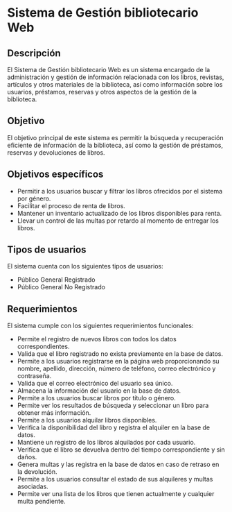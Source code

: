 # Sistema de Gestión bibliotecario Web

## Descripción

El Sistema de Gestión bibliotecario Web es un sistema encargado de la administración y gestión de información relacionada con los libros, revistas, artículos y otros materiales de la biblioteca, así como información sobre los usuarios, préstamos, reservas y otros aspectos de la gestión de la biblioteca.

## Objetivo

El objetivo principal de este sistema es permitir la búsqueda y recuperación eficiente de información de la biblioteca, así como la gestión de préstamos, reservas y devoluciones de libros.

## Objetivos específicos

- Permitir a los usuarios buscar y filtrar los libros ofrecidos por el sistema por género.
- Facilitar el proceso de renta de libros.
- Mantener un inventario actualizado de los libros disponibles para renta.
- Llevar un control de las multas por retardo al momento de entregar los libros.

## Tipos de usuarios

El sistema cuenta con los siguientes tipos de usuarios:

- Público General Registrado
- Público General No Registrado

## Requerimientos

El sistema cumple con los siguientes requerimientos funcionales:

- Permite el registro de nuevos libros con todos los datos correspondientes.
- Valida que el libro registrado no exista previamente en la base de datos.
- Permite a los usuarios registrarse en la página web proporcionando su nombre, apellido, dirección, número de teléfono, correo electrónico y contraseña.
- Valida que el correo electrónico del usuario sea único.
- Almacena la información del usuario en la base de datos.
- Permite a los usuarios buscar libros por título o género.
- Permite ver los resultados de búsqueda y seleccionar un libro para obtener más información.
- Permite a los usuarios alquilar libros disponibles.
- Verifica la disponibilidad del libro y registra el alquiler en la base de datos.
- Mantiene un registro de los libros alquilados por cada usuario.
- Verifica que el libro se devuelva dentro del tiempo correspondiente y sin daños.
- Genera multas y las registra en la base de datos en caso de retraso en la devolución.
- Permite a los usuarios consultar el estado de sus alquileres y multas asociadas.
- Permite ver una lista de los libros que tienen actualmente y cualquier multa pendiente.

